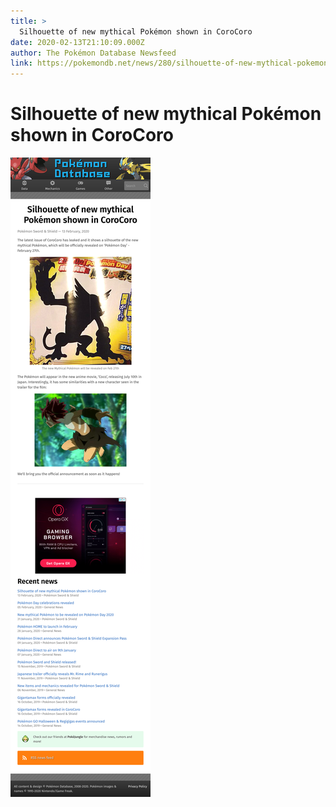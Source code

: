 ```yaml
---
title: >
  Silhouette of new mythical Pokémon shown in CoroCoro
date: 2020-02-13T21:10:09.000Z
author: The Pokémon Database Newsfeed
link: https://pokemondb.net/news/280/silhouette-of-new-mythical-pokemon-shown-in-corocoro
---
```

# Silhouette of new mythical Pokémon shown in CoroCoro

[![Silhouette of new mythical Pokémon shown in CoroCoro](./screenshot.png)](https://pokemondb.net/news/280/silhouette-of-new-mythical-pokemon-shown-in-corocoro)
